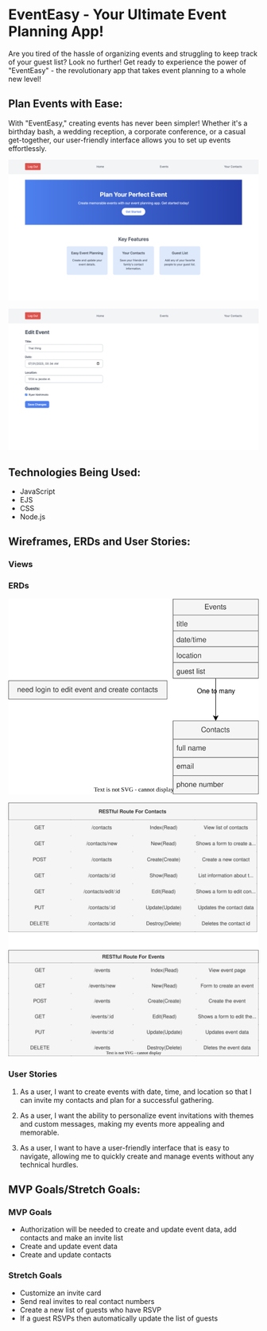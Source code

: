 # EventEasy - Your Ultimate Event Planning App! 

Are you tired of the hassle of organizing events and struggling to keep track of your guest list? Look no further! Get ready to experience the power of "EventEasy" - the revolutionary app that takes event planning to a whole new level!

## Plan Events with Ease:
With "EventEasy," creating events has never been simpler! Whether it's a birthday bash, a wedding reception, a corporate conference, or a casual get-together, our user-friendly interface allows you to set up events effortlessly.

![Alt text](<Screenshot 2023-07-31 at 7.44.16 PM.png>)

![Alt text](<Screenshot 2023-07-31 at 7.57.06 PM.png>)
## Technologies Being Used:
* JavaScript
* EJS
* CSS
* Node.js

## Wireframes, ERDs and User Stories:

### Views


### ERDs
![erd](erd.drawio.svg)

![restfulRoute](restfulRoute.drawio.svg) <br>


### User Stories
1. As a user, I want to create events with date, time, and location so that I can invite my contacts and plan for a successful gathering.

2. As a user, I want the ability to personalize event invitations with themes and custom messages, making my events more appealing and memorable.

3. As a user, I want to have a user-friendly interface that is easy to navigate, allowing me to quickly create and manage events without any technical hurdles.

## MVP Goals/Stretch Goals:

### MVP Goals
* Authorization will be needed to create and update event data, add contacts and make an invite list
* Create and update event data
* Create and update contacts


### Stretch Goals
* Customize an invite card
* Send real invites to real contact numbers
* Create a new list of guests who have RSVP
* If a guest RSVPs then automatically update the list of guests